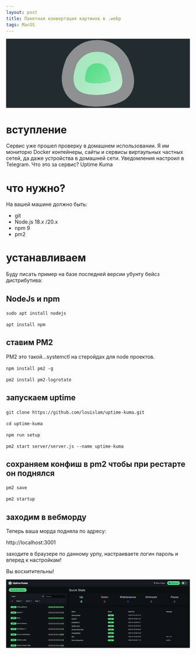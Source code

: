 ```yaml
---
layout: post
title: Пакетная конвертация картинок в .webp
tags: MacOS
---
```

![](https://raw.githubusercontent.com/tatarinovms/tatarinovms.github.io/master/images/posts/uptime/logo.webp)

# вступление 

Сервис уже прошел проверку в домашнем использовании. Я им мониторю Docker контейнеры, сайты и сервисы виртаульных частных сетей, да даже устройства в домашней сети. Уведомления настроил в Telegram. Что это за сервис? Uptime Kuma

# что нужно? 

На вашей машине должно быть: 
- git
- Node.js 18.x /20.x
- npm 9
- pm2

# устанавливаем 

Буду писать пример на базе последней версии убунту бейсз дистрибутива:

## NodeJs и npm

`sudo apt install nodejs`

`apt install npm`


## ставим PM2

PM2 это такой...systemctl на стеройдах для node проектов.

`npm install pm2 -g`

`pm2 install pm2-logrotate`

## запускаем uptime

`git clone https://github.com/louislam/uptime-kuma.git`

`cd uptime-kuma`

`npm run setup`

`pm2 start server/server.js --name uptime-kuma`

## сохраняем конфиш в pm2 чтобы при рестарте он поднялся

`pm2 save`

`pm2 startup`

## заходим в вебморду

Теперь ваша морда подняла по адресу:

http://localhost:3001

заходите в браузере по данному урлу, настраиваете логин пароль и вперед к настройкам!

Вы восхитительны!

![](https://raw.githubusercontent.com/tatarinovms/tatarinovms.github.io/master/images/posts/uptime/0.webp)